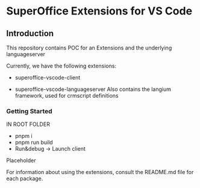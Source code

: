 # SuperOffice Extensions for VS Code

## Introduction

This repository contains POC for an Extensions and the underlying languageserver

Currently, we have the following extensions:

- superoffice-vscode-client

- superoffice-vscode-languageserver
    Also contains the langium framework, used for crmscript definitions

### Getting Started

IN ROOT FOLDER

- pnpm i
- pnpm run build
- Run&debug -> Launch client

Placeholder

For information about using the extensions, consult the README.md file for each package.
